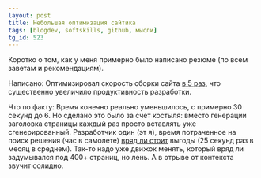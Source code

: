 ```yaml
---
layout: post
title: Небольшая оптимизация сайтика
tags: [blogdev, softskills, github, мысли]
tg_id: 523
---
```

Коротко о том, как у меня примерно было написано резюме (по всем заветам и рекомендациям).

Написано:
Оптимизировал скорость сборки сайта [в 5 раз](https://github.com/ov7a/ov7a.github.io/commit/84d6382cde3b3200ba4224d9d7c91cfcbc4993e0), что существенно увеличило продуктивность разработки.

Что по факту:
Время конечно реально уменьшилось, с примерно 30 секунд до 6. Но сделано это было за счет костыля: вместо генерации заголовка страницы каждый раз просто вставлять уже сгенерированный. Разработчик один (эт я), время потраченное на поиск решения (час в самолете) [вряд ли стоит](https://xkcd.com/1319/) выгоды (25 секунд раз в месяц в среднем). Так-то надо уже движок менять, который вряд ли задумывался под 400+ страниц, но лень. А в отрыве от контекста звучит солидно.
